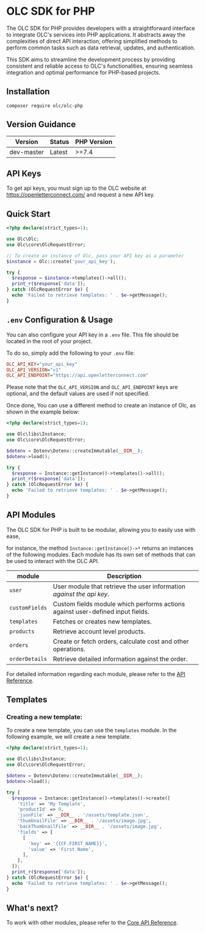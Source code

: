 # OLC SDK for PHP

The OLC SDK for PHP provides developers with a straightforward interface to
integrate OLC's services into PHP applications. It abstracts away the complexities
of direct API interaction, offering simplified methods to perform common tasks
such as data retrieval, updates, and authentication.

This SDK aims to streamline the development process by providing consistent and
reliable access to OLC's functionalities, ensuring seamless integration and optimal
performance for PHP-based projects.

## Installation
```shell
composer require olc/olc-php
```

## Version Guidance

| Version    | Status | PHP Version |
|------------|--------|-------------|
| dev-master | Latest | &gt;=7.4    |


## API Keys
To get api keys, you must sign up to the OLC website at https://openletterconnect.com/ and
request a new API key.

## Quick Start

```php
<?php declare(strict_types=1);

use Olc\Olc;
use Olc\core\OlcRequestError;

// To create an instance of Olc, pass your API key as a parameter
$instance = Olc::create('your_api_key');

try {
  $response = $instance->templates()->all();
  print_r($response['data']);
} catch (OlcRequestError $e) {
  echo 'Failed to retrieve templates: ' . $e->getMessage();
}
```

## `.env` Configuration &amp; Usage
You can also configure your API key in a `.env` file. This file should be located in
the root of your project.

To do so, simply add the following to your `.env` file:
```ini
OLC_API_KEY="your_api_key"
OLC_API_VERSION="v1"
OLC_API_ENDPOINT="https://api.openletterconnect.com"
```
Please note that the `OLC_API_VERSION` and `OLC_API_ENDPOINT` keys are optional, and
the default values are used if not specified.

Once done, You can use a different method to create an instance of Olc, as shown in the
example below:

```php
<?php declare(strict_types=1);

use Olc\libs\Instance;
use Olc\core\OlcRequestError;

$dotenv = Dotenv\Dotenv::createImmutable(__DIR__);
$dotenv->load();

try {
  $response = Instance::getInstance()->templates()->all();
  print_r($response['data']);
} catch (OlcRequestError $e) {
  echo 'Failed to retrieve templates: ' . $e->getMessage();
}
```

## API Modules
The OLC SDK for PHP is built to be modular, allowing you to easily use with ease,

for instance, the method `Instance::getInstance()->*` returns an instances of the following modules. 
Each module has its own set of methods that can be used to interact with the OLC API.

| module         | Description                                                                    |
|----------------|--------------------------------------------------------------------------------|
| `user`         | User module that retrieve the user information *against the api key*.          |
| `customFields` | Custom fields module which performs actions against user-defined input fields. |
| `templates`    | Fetches or creates new templates.                                              |
| `products`     | Retrieve account level products.                                                    |
| `orders`       | Create or fetch orders, calculate cost and other operations.                   |
| `orderDetails` | Retrieve detailed information against the order.                               |

For detailed information regarding each module, please refer to the [API Reference](docs/index.html).

## Templates

### Creating a new template:
To create a new template, you can use the `templates` module. In the following example, we will create a new template.
```php
<?php declare(strict_types=1);

use Olc\libs\Instance;
use Olc\core\OlcRequestError;

$dotenv = Dotenv\Dotenv::createImmutable(__DIR__);
$dotenv->load();

try {
  $response = Instance::getInstance()->templates()->create([
    'title' => 'My Template',
    'productId' => 9,
    'jsonFile' => __DIR__ . '/assets/template.json',
    'thumbnailFile' => __DIR__ . '/assets/image.jpg',
    'backThumbnailFile' => __DIR__ . '/assets/image.jpg',
    'fields' => [
      [
        'key' => '{{CF.FIRST_NAME}}',
        'value' => 'First Name',
      ],
    ],
  ]);
  print_r($response['data']);
} catch (OlcRequestError $e) {
  echo 'Failed to retrieve templates: ' . $e->getMessage();
}
```

## What's next?
To work with other modules, please refer to the [Core API Reference](docs/classes/Olc-core-OlcInstance.html#method_templates).
